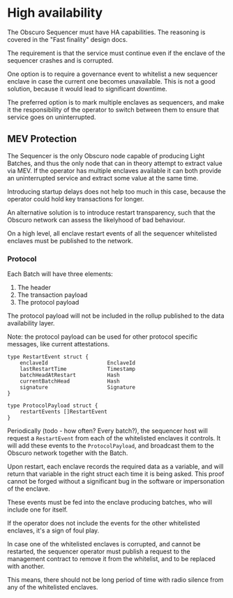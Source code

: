 # High availability

The Obscuro Sequencer must have HA capabilities. The reasoning is covered in the "Fast finality" design docs.

The requirement is that the service must continue even if the enclave of the sequencer crashes and is corrupted.

One option is to require a governance event to whitelist a new sequencer enclave in case the current one becomes unavailable.
This is not a good solution, because it would lead to significant downtime.

The preferred option is to mark multiple enclaves as sequencers, and make it the responsibility of the operator to switch
between them to ensure that service goes on uninterrupted.

## MEV Protection 

The Sequencer is the only Obscuro node capable of producing Light Batches, and thus the only node that can in theory
attempt to extract value via MEV. If the operator has multiple enclaves available it can both provide an uninterrupted service
and extract some value at the same time.

Introducing startup delays does not help too much in this case, because the operator could hold key transactions for longer.


An alternative solution is to introduce restart transparency, such that the Obscuro network can assess the likelyhood
of bad behaviour.  

On a high level, all enclave restart events of all the sequencer whitelisted enclaves must be published to the network.

### Protocol

Each Batch will have three elements:

1. The header
2. The transaction payload
3. The protocol payload

The protocol payload will not be included in the rollup published to the data availability layer. 

Note: the protocol payload can be used for other protocol specific messages, like current attestations.

```golang
type RestartEvent struct {
	enclaveId                   EnclaveId
	lastRestartTime             Timestamp
	batchHeadAtRestart          Hash
	currentBatchHead            Hash
	signature                   Signature
}

type ProtocolPayload struct {
    restartEvents []RestartEvent	
}
```

Periodically (todo - how often? Every batch?), the sequencer host will request a `RestartEvent` from each of the whitelisted enclaves it controls.
It will add these events to the `ProtocolPayload`, and broadcast them to the Obscuro network together with the Batch.

Upon restart, each enclave records the required data as a variable, and will return that variable in the right struct each time it is being asked. 
This proof cannot be forged without a significant bug in the software or impersonation of the enclave. 

These events must be fed into the enclave producing batches, who will include one for itself.

If the operator does not include the events for the other whitelisted enclaves, it's a sign of foul play.

In case one of the whitelisted enclaves is corrupted, and cannot be restarted, the sequencer operator must publish a request to the
management contract to remove it from the whitelist, and to be replaced with another.

This means, there should not be long period of time with radio silence from any of the whitelisted enclaves.
